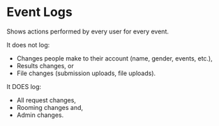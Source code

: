# Event Logs

Shows actions performed by every user for every event.

It does not log:

- Changes people make to their account (name, gender, events, etc.),
- Results changes, or
- File changes (submission uploads, file uploads).

It DOES log:

- All request changes,
- Rooming changes and,
- Admin changes.

